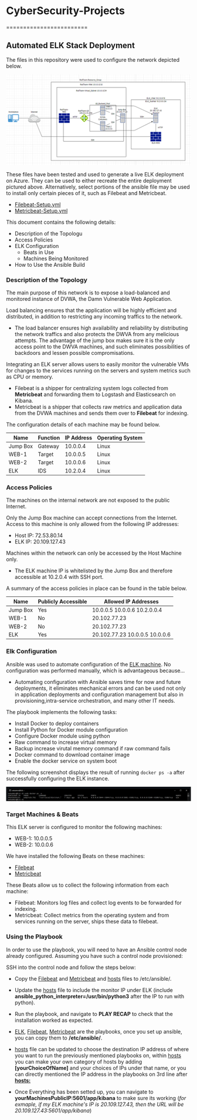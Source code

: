 # CyberSecurity-Projects
========================
## Automated ELK Stack Deployment

The files in this repository were used to configure the network depicted below.

![ELK Network Full Diagram](https://github.com/SimonZhang0122/CyberSecurity-Projects/blob/1df55059afeec943886ad88013bad61ab30ab8c9/ELK%20Network%20Map.png)

These files have been tested and used to generate a live ELK deployment on Azure. They can be used to either recreate the entire deployment pictured above. Alternatively, select portions of the ansible file may be used to install only certain pieces of it, such as Filebeat and Metricbeat.

  - [Filebeat-Setup.yml](https://github.com/SimonZhang0122/CyberSecurity-Projects/blob/9f7ea64a036eec7b0ab1b017842756e2bae28c67/Automated%20ELK%20Deployment/Filebeat-Playbook.yml)
  - [Metricbeat-Setup.yml](https://github.com/SimonZhang0122/CyberSecurity-Projects/blob/947c695a95dfec9401b6dad72a6c29df30d1c938/Automated%20ELK%20Deployment/Metricbeat-Setup.yml)

This document contains the following details:
- Description of the Topologu
- Access Policies
- ELK Configuration
  - Beats in Use
  - Machines Being Monitored
- How to Use the Ansible Build


### Description of the Topology

The main purpose of this network is to expose a load-balanced and monitored instance of DVWA, the Damn Vulnerable Web Application.

Load balancing ensures that the application will be highly efficient and distributed, in addition to restricting any incoming traffics to the network.
- The load balancer ensures high availability and reliability by distributing the network traffics and also protects the DWVA from any melicious attempts. The advantage of the jump box makes sure it is the only access point to the DWVA machines, and such eliminates possibilities of backdoors and lessen possible compromisations.

Integrating an ELK server allows users to easily monitor the vulnerable VMs for changes to the services running on the servers and system metrics such as CPU or memory.
- Filebeat is a shipper for centralizing system logs collected from __Metricbeat__ and forwarding them to Logstash and Elasticsearch on Kibana.
- Metricbeat is a shipper that collects raw metrics and application data from the DVWA machines and sends them over to __Filebeat__ for indexing.

The configuration details of each machine may be found below.

| Name     | Function | IP Address | Operating System |
|----------|----------|------------|------------------|
| Jump Box | Gateway  | 10.0.0.4   | Linux            |
| WEB-1    | Target   | 10.0.0.5   | Linux            |
| WEB-2    | Target   | 10.0.0.6   | Linux            |
| ELK      | IDS      | 10.2.0.4   | Linux            |

### Access Policies

The machines on the internal network are not exposed to the public Internet. 

Only the Jump Box machine can accept connections from the Internet. Access to this machine is only allowed from the following IP addresses:
- Host IP: 72.53.80.14
- ELK IP: 20.109.127.43

Machines within the network can only be accessed by the Host Machine only.
- The ELK machine IP is whitelisted by the Jump Box and therefore accessible at 10.2.0.4 with SSH port.

A summary of the access policies in place can be found in the table below.

| Name     | Publicly Accessible | Allowed IP Addresses           |
|----------|---------------------|--------------------------------|
| Jump Box | Yes                 |  10.0.0.5 10.0.0.6 10.2.0.0.4  |
| WEB-1    | No                  |           20.102.77.23         |
| WEB-2    | No                  |           20.102.77.23         |
| ELK      | Yes                 | 20.102.77.23 10.0.0.5 10.0.0.6 |

### Elk Configuration

Ansible was used to automate configuration of the [ELK machine](https://github.com/SimonZhang0122/CyberSecurity-Projects/blob/39568c39d30e4927e7cda0aedcafeb6af1b2042e/Automated%20ELK%20Deployment/ELK-Setup.yml). No configuration was performed manually, which is advantageous because...
- Automating configuration with Ansible saves time for now and future deployments, it eliminates mechanical errors and can be used not only in application deployments and configuration management but also in provisioning,intra-service orchestration, and many other IT needs.

The playbook implements the following tasks:
- Install Docker to deploy containers
- Install Python for Docker module configuration
- Configure Docker module  using python
- Raw command to increase virtual memory
- Backup increase virutal memory command if raw command fails 
- Docker command to download container image
- Enable the docker service on system boot

The following screenshot displays the result of running `docker ps -a` after successfully configuring the ELK instance.

![ELK Container](https://github.com/SimonZhang0122/CyberSecurity-Projects/blob/963a0061bf02c96ebecf0b6c65ae6536f59a2d59/Automated%20ELK%20Deployment/ELK%20Container.png)

### Target Machines & Beats
This ELK server is configured to monitor the following machines:
- WEB-1: 10.0.0.5
- WEB-2: 10.0.0.6

We have installed the following Beats on these machines:
- [Filebeat](https://github.com/SimonZhang0122/CyberSecurity-Projects/blob/963a0061bf02c96ebecf0b6c65ae6536f59a2d59/Automated%20ELK%20Deployment/Filebeat-Setup.yml)
- [Metricbeat](https://github.com/SimonZhang0122/CyberSecurity-Projects/blob/963a0061bf02c96ebecf0b6c65ae6536f59a2d59/Automated%20ELK%20Deployment/Metricbeat-Setup.yml)

These Beats allow us to collect the following information from each machine:
- Filebeat: Monitors log files and collect log events to be forwarded for indexing.
- Metricbeat: Collect metrics from the operating system and from services running on the server, ships these data to filebeat.

### Using the Playbook
In order to use the playbook, you will need to have an Ansible control node already configured. Assuming you have such a control node provisioned: 

SSH into the control node and follow the steps below:
- Copy the [Filebeat](https://github.com/SimonZhang0122/CyberSecurity-Projects/blob/963a0061bf02c96ebecf0b6c65ae6536f59a2d59/Automated%20ELK%20Deployment/Filebeat-Setup.yml)  and [Metricbeat](https://github.com/SimonZhang0122/CyberSecurity-Projects/blob/963a0061bf02c96ebecf0b6c65ae6536f59a2d59/Automated%20ELK%20Deployment/Metricbeat-Setup.yml) and [hosts](https://github.com/SimonZhang0122/CyberSecurity-Projects/blob/39568c39d30e4927e7cda0aedcafeb6af1b2042e/Automated%20ELK%20Deployment/hosts) files to /etc/ansible/. 
- Update the [hosts](https://github.com/SimonZhang0122/CyberSecurity-Projects/blob/39568c39d30e4927e7cda0aedcafeb6af1b2042e/Automated%20ELK%20Deployment/hosts) file to include the monitor IP under ELK (include **ansible_python_interpreter=/usr/bin/python3** after the IP to run with python).
- Run the playbook, and navigate to **PLAY RECAP** to check that the installation worked as expected.

- [ELK](https://github.com/SimonZhang0122/CyberSecurity-Projects/blob/83516e5cb9faa89efb362e41b64bc6f0e99cf8ab/Automated%20ELK%20Deployment/ELK-Setup.yml), [Filebeat](https://github.com/SimonZhang0122/CyberSecurity-Projects/blob/83516e5cb9faa89efb362e41b64bc6f0e99cf8ab/Automated%20ELK%20Deployment/Filebeat-Setup.yml), [Metricbeat](https://github.com/SimonZhang0122/CyberSecurity-Projects/blob/83516e5cb9faa89efb362e41b64bc6f0e99cf8ab/Automated%20ELK%20Deployment/Metricbeat-Setup.yml) are the playbooks, once you set up ansible, you can copy them to **/etc/ansible/**.
- [hosts](https://github.com/SimonZhang0122/CyberSecurity-Projects/blob/83516e5cb9faa89efb362e41b64bc6f0e99cf8ab/Automated%20ELK%20Deployment/hosts) file can be updated to choose the destination IP address of where you want to run the previously mentioned playbooks on, within [hosts](https://github.com/SimonZhang0122/CyberSecurity-Projects/blob/83516e5cb9faa89efb362e41b64bc6f0e99cf8ab/Automated%20ELK%20Deployment/hosts) you can make your own category of hosts by adding **[yourChoiceOfName]** and your choices of IPs under that name, or you can directly mentioned the IP address in the playbooks on 3rd line after [**hosts:**](https://github.com/SimonZhang0122/CyberSecurity-Projects/blob/83516e5cb9faa89efb362e41b64bc6f0e99cf8ab/Automated%20ELK%20Deployment/ELK-Setup.yml#L3)  
- Once Everything has been setted up, you can navigate to **yourMachinesPublicIP:5601/app/kibana** to make sure its working (_for exmaple, if my ELK machine's IP is 20.109.127.43, then the URL will be 20.109.127.43:5601/app/kibana_) 
